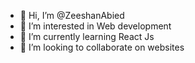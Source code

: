 - 👋 Hi, I’m @ZeeshanAbied
- 👀 I’m interested in Web development
- 🌱 I’m currently learning React Js
- 💞️ I’m looking to collaborate on websites

<!---
ZeeshanAbied/ZeeshanAbied is a ✨ special ✨ repository because its `README.md` (this file) appears on your GitHub profile.
You can click the Preview link to take a look at your changes.
--->
